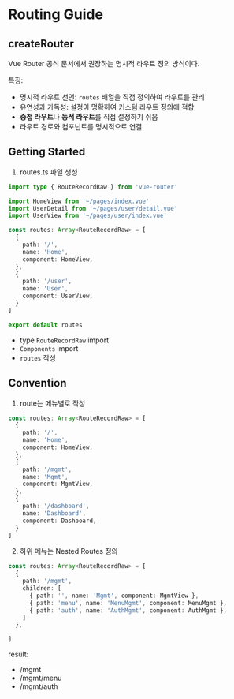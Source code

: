 # Routing Guide

## createRouter

Vue Router 공식 문서에서 권장하는 명시적 라우트 정의 방식이다.

특징:
- 명시적 라우트 선언: `routes` 배열을 직접 정의하여 라우트를 관리
- 유연성과 가독성: 설정이 명확하여 커스텀 라우트 정의에 적합
- <b>중첩 라우트</b>나 <b>동적 라우트</b>를 직접 설정하기 쉬움
- 라우트 경로와 컴포넌트를 명시적으로 연결

## Getting Started

1. routes.ts 파일 생성
```typescript
import type { RouteRecordRaw } from 'vue-router'

import HomeView from '~/pages/index.vue'
import UserDetail from '~/pages/user/detail.vue'
import UserView from '~/pages/user/index.vue'

const routes: Array<RouteRecordRaw> = [
  {
    path: '/',
    name: 'Home',
    component: HomeView,
  },
  {
    path: '/user',
    name: 'User',
    component: UserView,
  }
]

export default routes
```
- type `RouteRecordRaw` import
- `Components` import
- `routes` 작성

## Convention

1. route는 메뉴별로 작성
```typescript
const routes: Array<RouteRecordRaw> = [
  {
    path: '/',
    name: 'Home',
    component: HomeView,
  },
  {
    path: '/mgmt',
    name: 'Mgmt',
    component: MgmtView,
  },
  {
    path: '/dashboard',
    name: 'Dashboard',
    component: Dashboard,
  }
]
```

2. 하위 메뉴는 Nested Routes 정의
```typescript
const routes: Array<RouteRecordRaw> = [
  {
    path: '/mgmt',
    children: [
      { path: '', name: 'Mgmt', component: MgmtView },
      { path: 'menu', name: 'MenuMgmt', component: MenuMgmt },
      { path: 'auth', name: 'AuthMgmt', component: AuthMgmt },
    ]
  },

]
```

result:
- /mgmt
- /mgmt/menu
- /mgmt/auth
